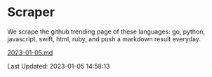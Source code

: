 # Scraper

We scrape the github trending page of these languages: go, python, javascript, swift, html, ruby, and push a markdown result everyday.

[2023-01-05.md](https://github.com/henson/Scraper/blob/master/2023-01-05.md)

Last Updated: 2023-01-05 14:58:13